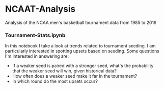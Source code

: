 # NCAAT-Analysis
Analysis of the NCAA men's basketball tournament data from 1985 to 2019<br>

### Tournament-Stats.ipynb
In this notebook I take a look at trends related to tournament seeding. I am particularly interested in spotting upsets based on seeding. Some questions I'm interested in answering are:
- If a weaker seed is paired with a stronger seed, what's the probability that the weaker seed will win, given historical data?
- How often does a weaker seed make it far in the tournament?
- In which round do the most upsets occur?
